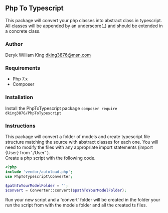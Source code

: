 ## Php To Typescript

This package will convert your php classes into abstract class in typescript.  All classes will be appended by an underscore(_) and should be extended in a concrete class.

### Author

Deryk William King <dking3876@msn.com>

### Requirements 

- Php 7.x
- Composer

### Installation

Install the PhpToTypescript package `composer require dking3876/PhpToTypescript`

### Instructions

This package will convert a folder of models and create typescript file structure matching the source with abstract classes for each one. You will need to modify the files with any appropriate import statements (import {User} from './User' ).  
Create a php script with the following code.

```php
<?php 
include 'vendor/autoload.php';
use PhpToTypescript\Converter;

$pathToYourModelFolder = '';
$convert = Converter::convert($pathToYourModelFolder);

```

Run your new script and a 'convert' folder will be created in the folder your run the script from with the models folder and all the created ts files.




